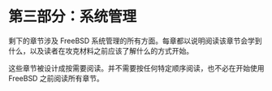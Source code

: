 # 第三部分：系统管理

剩下的章节涉及 FreeBSD 系统管理的所有方面。每章都以说明阅读该章节会学到什么，以及读者在攻克材料之前应该了解什么的方式开始。

这些章节被设计成按需要阅读。并不需要按任何特定顺序阅读，也不必在开始使用 FreeBSD 之前阅读所有章节。
